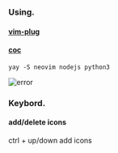 ### Using.
#### [vim-plug]
#### [coc] 
	
[coc]:https://github.com/neoclide/coc.nvim
[vim-plug]:https://github.com/junegunn/vim-plug 


    yay -S neovim nodejs python3

![error](https://gitee.com/pokemonnano/pictures/raw/master/dwm1.png)

### Keybord.
#### add/delete icons

ctrl + up/down add icons

